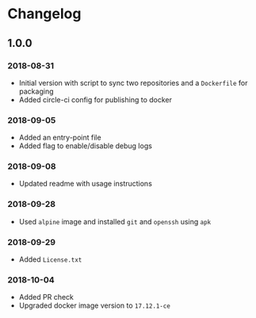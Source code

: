 # Changelog
## 1.0.0
### 2018-08-31
- Initial version with script to sync two repositories and a `Dockerfile` for packaging
- Added circle-ci config for publishing to docker

### 2018-09-05
- Added an entry-point file
- Added flag to enable/disable debug logs

### 2018-09-08
- Updated readme with usage instructions

### 2018-09-28
- Used `alpine` image and installed `git` and `openssh` using `apk`

### 2018-09-29
- Added `License.txt`

### 2018-10-04
- Added PR check
- Upgraded docker image version to `17.12.1-ce`